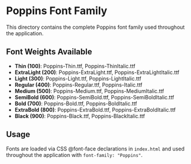 # Poppins Font Family

This directory contains the complete Poppins font family used throughout the application.

## Font Weights Available

- **Thin (100)**: Poppins-Thin.ttf, Poppins-ThinItalic.ttf
- **ExtraLight (200)**: Poppins-ExtraLight.ttf, Poppins-ExtraLightItalic.ttf
- **Light (300)**: Poppins-Light.ttf, Poppins-LightItalic.ttf
- **Regular (400)**: Poppins-Regular.ttf, Poppins-Italic.ttf
- **Medium (500)**: Poppins-Medium.ttf, Poppins-MediumItalic.ttf
- **SemiBold (600)**: Poppins-SemiBold.ttf, Poppins-SemiBoldItalic.ttf
- **Bold (700)**: Poppins-Bold.ttf, Poppins-BoldItalic.ttf
- **ExtraBold (800)**: Poppins-ExtraBold.ttf, Poppins-ExtraBoldItalic.ttf
- **Black (900)**: Poppins-Black.ttf, Poppins-BlackItalic.ttf

## Usage

Fonts are loaded via CSS @font-face declarations in `index.html` and used throughout the application with `font-family: "Poppins"`.